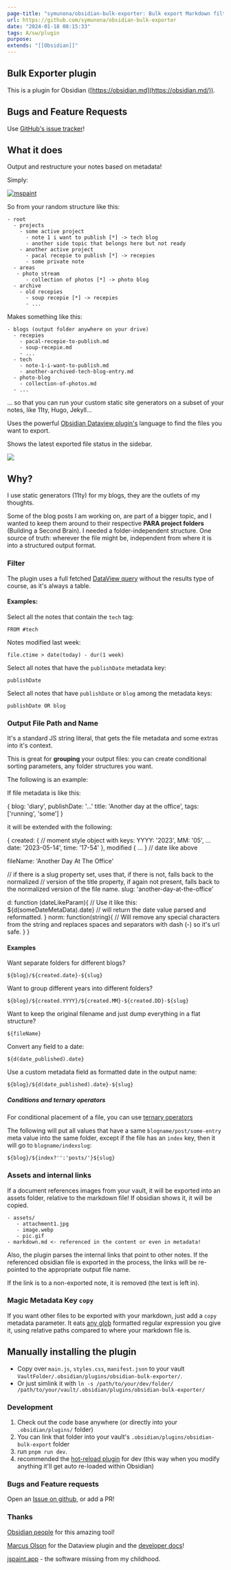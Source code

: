 ```yaml
---
page-title: "symunona/obsidian-bulk-exporter: Bulk export Markdown filtered, renamed and sorted by front matter metadata into a new structure."
url: https://github.com/symunona/obsidian-bulk-exporter
date: "2024-01-18 08:15:33"
tags: A/sw/plugin
purpose:
extends: "[[Obsidian]]"
---
```


## Bulk Exporter plugin

This is a plugin for Obsidian ([https://obsidian.md](https://obsidian.md/)).

## Bugs and Feature Requests

Use [GitHub's issue tracker](https://github.com/symunona/obsidian-bulk-exporter/issues)!

## What it does

Output and restructure your notes based on metadata!

Simply:

[![mspaint](https://github.com/symunona/obsidian-bulk-exporter/raw/main/assets/explain.png)](https://github.com/symunona/obsidian-bulk-exporter/blob/main/assets/explain.png)

So from your random structure like this:

```
- root
  - projects
    - some active project
      - note 1 i want to publish [*] -> tech blog
      - another side topic that belongs here but not ready
    - another active project
      - pacal recepie to publish [*] -> recepies
      - some private note
  - areas
   - photo stream
      - collection of photos [*] -> photo blog
  - archive
    - old recepies
      - soup recepie [*] -> recepies
      - ...
```

Makes something like this:

```
- blogs (output folder anywhere on your drive)
  - recepies
    - pacal-recepie-to-publish.md
    - soup-recepie.md
    - ...
  - tech
    - note-1-i-want-to-publish.md
    - another-archived-tech-blog-entry.md
  - photo-blog
    - collection-of-photos.md
  - ...
```

... so that you can run your custom static site generators on a subset of your notes, like 11ty, Hugo, Jekyll...

Uses the powerful [Obsidian Dataview plugin's](https://github.com/blacksmithgu/obsidian-dataview) language to find the files you want to export.

Shows the latest exported file status in the sidebar.

[![](https://github.com/symunona/obsidian-bulk-exporter/raw/main/assets/sidebar.png)](https://github.com/symunona/obsidian-bulk-exporter/blob/main/assets/sidebar.png)

## Why?

I use static generators (11ty) for my blogs, they are the outlets of my thoughts.

Some of the blog posts I am working on, are part of a bigger topic, and I wanted to keep them around to their respective **PARA project folders** (Building a Second Brain). I needed a folder-independent structure. One source of truth: wherever the file might be, independent from where it is into a structured output format.

### Filter

The plugin uses a full fetched [DataView query](https://blacksmithgu.github.io/obsidian-dataview/queries/data-commands/) without the results type of course, as it's always a table.

#### Examples:

Select all the notes that contain the `tech` tag:

`FROM #tech`

Notes modified last week:

`file.ctime > date(today) - dur(1 week)`

Select all notes that have the `publishDate` metadata key:

`publishDate`

Select all notes that have `publishDate` or `blog` among the metadata keys:

`publishDate OR blog`

### Output File Path and Name

It's a standard JS string literal, that gets the file metadata and some extras into it's context.

This is great for **grouping** your output files: you can create conditional sorting parameters, any folder structures you want.

The following is an example:

If file metadata is like this:

{
  blog: 'diary',
  publishDate: '...'
  title: 'Another day at the office',
  tags: \['running', 'some'\]
}

it will be extended with the following:

{
  created: {
    // moment style object with keys:
    YYYY: '2023',
    MM: '05',
    ...
    date: '2023-05-14',
    time: '17-54'
  },
  modified { ... } // date like above

  fileName: 'Another Day At The Office'

  // if there is a slug property set, uses that, if there is not, falls back to the normalized
  // version of the title property, if again not present, falls back to the normalized version of the file name.
  slug: 'another-day-at-the-office'

  d: function (dateLikeParam){
    // Use it like this: ${d(someDateMetaData).date} // will return the date value parsed and reformatted.
   }
   norm: function(string){
    // Will remove any special characters from the string and replaces spaces and separators with dash (-) so it's url safe.
   }
}

#### Examples

Want separate folders for different blogs?

`${blog}/${created.date}-${slug}`

Want to group different years into different folders?

`${blog}/${created.YYYY}/${created.MM}-${created.DD}-${slug}`

Want to keep the original filename and just dump everything in a flat structure?

`${fileName}`

Convert any field to a date:

`${d(date_published).date}`

Use a custom metadata field as formatted date in the output name:

`${blog}/${d(date_published).date}-${slug}`

##### Conditions and ternary operators

For conditional placement of a file, you can use [ternary operators](https://developer.mozilla.org/en-US/docs/Web/JavaScript/Reference/Operators/Conditional_operator)

The following will put all values that have a same `blogname/post/some-entry` meta value into the same folder, except if the file has an `index` key, then it will go to `blogname/indexslug`:

`${blog}/${index?'':'posts/'}${slug}`

### Assets and internal links

If a document references images from your vault, it will be exported into an assets folder, relative to the markdown file! If obsidian shows it, it will be copied.

```
- assets/
   - attachment1.jpg
   - image.webp
   - pic.gif
- markdown.md <- referenced in the content or even in metadata!
```

Also, the plugin parses the internal links that point to other notes. If the referenced obsidian file is exported in the process, the links will be re-pointed to the appropriate output file name.

If the link is to a non-exported note, it is removed (the text is left in).

### Magic Metadata Key `copy`

If you want other files to be exported with your markdown, just add a `copy` metadata parameter. It eats [any glob](https://www.npmjs.com/package/glob) formatted regular expression you give it, using relative paths compared to where your markdown file is.

## Manually installing the plugin

-   Copy over `main.js`, `styles.css`, `manifest.json` to your vault `VaultFolder/.obsidian/plugins/obsidian-bulk-exporter/`.
-   Or just simlink it with `ln -s /path/to/your/dev/folder/ /path/to/your/vault/.obsidian/plugins/obsidian-bulk-exporter/`

### Development

1.  Check out the code base anywhere (or directly into your `.obsidian/plugins/` folder)
2.  You can link that folder into your vault's `.obsidian/plugins/obsidian-bulk-export` folder
3.  run `pnpm run dev`.
4.  recommended the [hot-reload plugin](https://github.com/pjeby/hot-reload) for dev (this way when you modify anything it'll get auto re-loaded within Obsidian)

### Bugs and Feature requests

Open an [Issue on github](https://github.com/symunona/obsidian-bulk-exporter/issues), or add a PR!

### Thanks

[Obsidian people](https://obsidian.md/about) for this amazing tool!

[Marcus Olson](https://marcus.se.net/) for the Dataview plugin and the [developer docs](https://marcus.se.net/obsidian-plugin-docs/)!

[jspaint.app](https://jspaint.app/) - the software missing from my childhood.